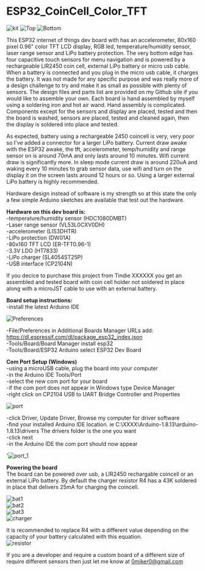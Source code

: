 # ESP32_CoinCell_Color_TFT
![kit](https://user-images.githubusercontent.com/4991664/97461608-ab616e80-191c-11eb-923d-81e30eafeb2a.jpg)
![Top](https://user-images.githubusercontent.com/4991664/97198353-75da4b00-178d-11eb-99a8-423e4afa3d99.png)
![Bottom](https://user-images.githubusercontent.com/4991664/97198461-930f1980-178d-11eb-9ccb-2a1128894bd0.png)

This ESP32 internet of things dev board with has an accelerometer, 80x160 pixel 0.96" color TFT LCD display, RGB led, temperature/humidity sensor, laser range sensor and LiPo battery protection. The very bottom edge has four capacitive touch sensors for menu navigation and is powered by a rechargeable LIR2450 coin cell, external LiPo battery or micro usb cable. When a battery is connected and you plug in the micro usb cable, it charges the battery. It was not made for any specific purpose and was really more of a design challenge to try and make it as small as possible with plenty of sensors. The design files and parts list are provided on my Github site if you would like to assemble your own. Each board is hand assembled by myself using a soldering iron and hot air wand. Hand assembly is complicated. Components except for the sensors and display are placed, tested and then the board is washed, sensors are placed, tested and cleaned again, then the display is soldered into place and tested.

As expected, battery using a rechargeable 2450 coincell is very, very poor so I've added a connector for a larger LiPo battery. Current draw awake with the ESP32 awake, the tft, accelerometer, temp/humidity and range sensor on is around 70mA and only lasts around 10 minutes. Wifi current draw is significantly more. In sleep mode current draw is around 220uA and waking every 10 minutes to grab sensor data, use wifi and turn on the display it on the screen lasts around 12 hours or so. Using a larger external LiPo battery is highly recommended.

Hardware design instead of software is my strength so at this state the only a few simple Arduino sketches are available that test out the hardware.

**Hardware on this dev board is:<br/>**
-temperature/humidity sensor (HDC1080DMBT)<br/>
-Laser range sensor (VL53L0CXV0DH)<br/>
-accelerometer (LIS3DHTR)<br/>
-LiPo protection (DW01A)<br/>
-80x160 TFT LCD (ER-TFT0.96-1)<br/>
-3.3V LDO (HT7833)<br/>
-LiPo charger (SL4054ST25P)<br/>
-USB interface (CP2104N)<br/>

If  you decice to purchase this project from Tindie XXXXXX you get an assembled and tested board with coin cell holder not soldered in place along with a microJST cable to use with an external battery.

**Board setup instructions:<br/>**
-install the latest Arduino IDE<br/>

![Preferences](https://user-images.githubusercontent.com/4991664/97713183-4170d280-1a9e-11eb-82ad-8573fa191bb2.png)<br/>


-File/Preferences in Additional Boards Manager URLs add: https://dl.espressif.com/dl/package_esp32_index.json<br/>
-Tools/Board/Board Manager install esp32<br/>
-Tools/Board/ESP32 Arduino select ESP32 Dev Board

**Com Port Setup (Windows)<br/>**
-using a microUSB cable, plug the board into your computer<br/>
-in the Arduino IDE Tools/Port<br/>
-select the new com port for your board<br/>
-if the com port does not appear in Windows type Device Manager<br/>
-right click on CP2104 USB to UART Bridge Controller and Properties<br/>


![port](https://user-images.githubusercontent.com/4991664/97712525-500aba00-1a9d-11eb-99e5-8d06dfd3c323.png)<br/>


-click Driver, Update Driver, Browse my computer for driver software<br/>
-find your installed Arduino IDE location. ie C:\XXXX\Arduino-1.8.13\arduino-1.8.13\drivers The drivers folder is the one you want<br/>
-click next<br/>
-in the Arduino IDE the com port should now appear<br/>


'![port_1](https://user-images.githubusercontent.com/4991664/97712616-70d30f80-1a9d-11eb-9eb3-bb4c536409b7.png)<br/>

**Powering the board<br/>**
The board can be powered over usb, a LIR2450 rechargable coincell or an external LiPo battery. By default the charger resistor R4 has a 43K soldered in place that delivers 25mA for charging the coincell.<br/>

![bat1](https://user-images.githubusercontent.com/4991664/97786295-537b6f80-1b89-11eb-98f8-4ae383f3db22.jpg)<br/>
![bat2](https://user-images.githubusercontent.com/4991664/97786292-52e2d900-1b89-11eb-8338-011f999aaecd.jpg)<br/>
![bat3](https://user-images.githubusercontent.com/4991664/97786293-537b6f80-1b89-11eb-87bd-dc4ca9a4fef4.jpg)<br/>
![charger](https://user-images.githubusercontent.com/4991664/97786294-537b6f80-1b89-11eb-9efa-a9e21272d6ee.png)<br/>

It is recommended to replace R4 with a different value depending on the capacity of your battery calculated with this equation.<br/>
![resistor](https://user-images.githubusercontent.com/4991664/97786463-7eb28e80-1b8a-11eb-8905-7eba92efdca3.png)<br/>

If you are a developer and require a custom board of a different size of require different sensors then just let me know at 0miker0@gmail.com




